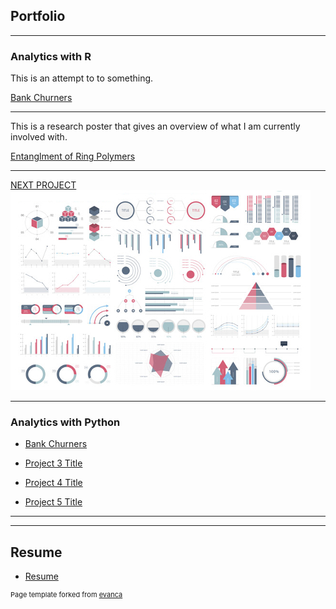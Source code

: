 ## Portfolio

---

### Analytics with R
This is an attempt to to something.  

[Bank Churners](/mywork/BankChurners.html)


---
This is a research poster that gives an overview of what I am currently involved with. 

[Entanglment of Ring Polymers](/images/RD2021.pdf)


---
[NEXT PROJECT](/_projects/BankChurners.html)
<img src="images/dummy_thumbnail.jpg?raw=true"/>

---

### Analytics with Python

- [Bank Churners](https://github.com/jwUTC/jwUTC.github.io/blob/c96b3747468af24bd7a8da1c0fdccf6ae2ac6d74/Projects/BankChurners.html)

- [Project 3 Title](http://example.com/)
- [Project 4 Title](http://example.com/)
- [Project 5 Title](http://jwutc.github.io/_projects/BankChurners.html)

---




---
## Resume

- [Resume](/pdf/RESUME.pdf)

<p style="font-size:11px">Page template forked from <a href="https://github.com/evanca/quick-portfolio">evanca</a></p>
<!-- Remove above link if you don't want to attibute -->
